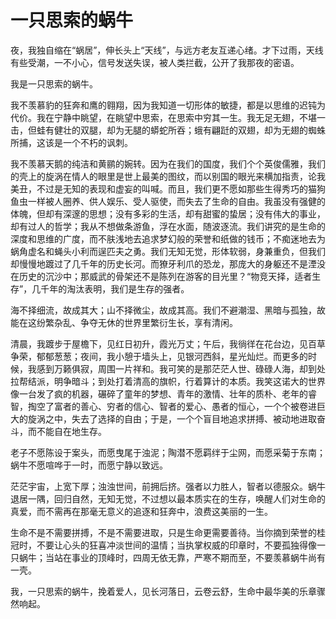 # 一只思索的蜗牛

夜，我独自缩在“蜗居”，伸长头上“天线”，与远方老友互递心绪。才下过雨，天线有些受潮，一不小心，信号发送失误，被人类拦截，公开了我那夜的密语。 

我是一只思索的蜗牛。 

我不羡慕豹的狂奔和鹰的翱翔，因为我知道一切形体的敏捷，都是以思维的迟钝为代价。我在宁静中眺望，在眺望中思索，在思索中穷其一生。我无足无翅，不堪一击，但蛙有健壮的双腿，却为无腿的蟒蛇所吞；蛾有翩跹的双翅，却为无翅的蜘蛛所捕，这该是一个不朽的讽刺。 

我不羡慕天鹅的纯洁和黄鹂的婉转。因为在我们的国度，我们个个英俊儒雅，我们的壳上的旋涡在情人的眼里是世上最美的图纹，而以别国的眼光来横加指责，论我美丑，不过是无知的表现和虚妄的叫喊。而且，我们更不愿如那些生得秀巧的猫狗鱼虫一样被人圈养、供人娱乐、受人驱使，而失去了生命的自由。我虽没有强健的体魄，但却有深邃的思想；没有多彩的生活，却有甜蜜的蛰居；没有伟大的事业，却有过人的哲学；我从不想做条游鱼，浮在水面，随波逐流。我们讲究的是生命的深度和思维的广度，而不肤浅地去追求梦幻般的荣誉和纸做的钱币；不痴迷地去为蜗角虚名和蝇头小利而逞匹夫之勇。我们无知无觉，形体软弱，身兼重负，但我们却慢慢地踱过了几千年的历史长河。而獠牙利爪的恐龙，那庞大的身躯还不是湮没在历史的沉沙中；那威武的骨架还不是陈列在游客的目光里？“物竞天择，适者生存”，几千年的淘汰表明，我们是生存的强者。 

海不择细流，故成其大；山不择微尘，故成其高。我们不避潮湿、黑暗与孤独，故能在这纷繁杂乱、争夺无休的世界里繁衍生长，享有清闲。 

清晨，我踱步于屋檐下，见红日初升，霞光万丈；午后，我徜徉在花台边，见百草争荣，郁郁葱葱；夜间，我小憩于墙头上，见银河西斜，星光灿烂。而更多的时候，我感到万籁俱寂，周围一片祥和。我可笑的是那茫茫人世、碌碌人海，却到处拉帮结派，明争暗斗；到处打着清高的旗帜，行着算计的本质。我笑这诺大的世界像一台发了疯的机器，碾碎了童年的梦想、青年的激情、壮年的质朴、老年的睿智，掏空了富者的善心、穷者的信心、智者的爱心、愚者的恒心，一个个被卷进巨大的旋涡之中，失去了选择的自由；于是，一个个盲目地追求拼搏、被动地进取奋斗，而不能自在地生存。 

老子不愿陈设于案头，而愿曳尾于浊泥；陶潜不愿羁绊于尘网，而愿采菊于东南；蜗牛不愿喧哗于一时，而愿宁静以致远。 

茫茫宇宙，上宽下厚；浊浊世间，前拥后挤。强者以力胜人，智者以德服众。蜗牛退居一隅，回归自然，无知无觉，不过想以最本质实在的生存，唤醒人们对生命的真爱，而不需再在那毫无意义的追逐和狂奔中，浪费这美丽的一生。 

生命不是不需要拼搏，不是不需要进取，只是生命更需要善待。当你摘到荣誉的桂冠时，不要让心头的狂喜冲淡世间的温情；当执掌权威的印章时，不要孤独得像一只蜗牛；当站在事业的顶峰时，四周无依无靠，严寒不期而至，不要羡慕蜗牛尚有一壳。 

我，一只思索的蜗牛，挽着爱人，见长河落日，云卷云舒，生命中最华美的乐章骤然响起。
 